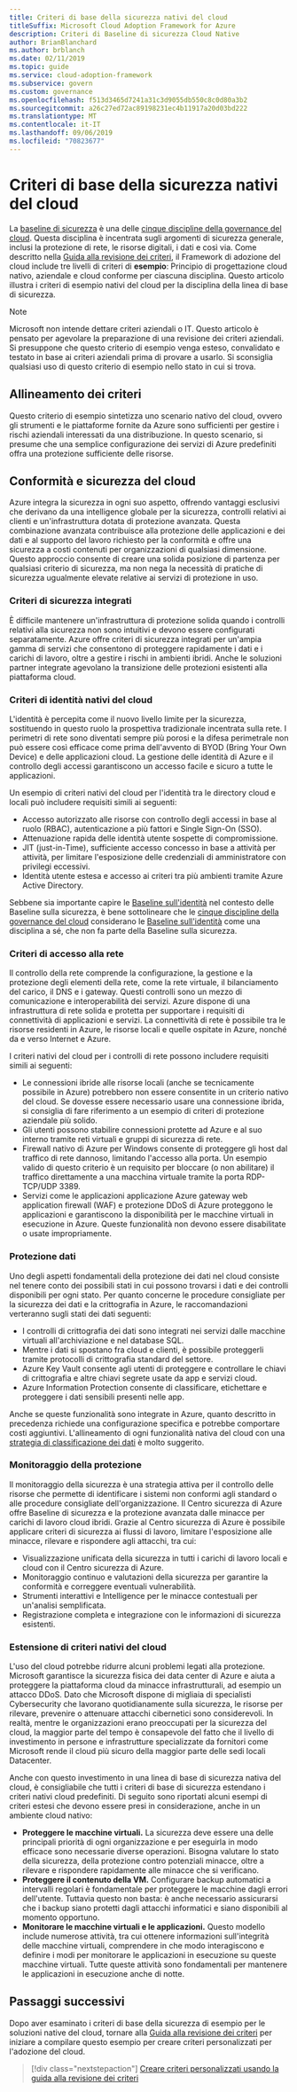 ```yaml
---
title: Criteri di base della sicurezza nativi del cloud
titleSuffix: Microsoft Cloud Adoption Framework for Azure
description: Criteri di Baseline di sicurezza Cloud Native
author: BrianBlanchard
ms.author: brblanch
ms.date: 02/11/2019
ms.topic: guide
ms.service: cloud-adoption-framework
ms.subservice: govern
ms.custom: governance
ms.openlocfilehash: f513d3465d7241a31c3d9055db550c8c0d80a3b2
ms.sourcegitcommit: a26c27ed72ac89198231ec4b11917a20d03bd222
ms.translationtype: MT
ms.contentlocale: it-IT
ms.lasthandoff: 09/06/2019
ms.locfileid: "70823677"
---
```

# <a name="cloud-native-security-baseline-policy"></a>Criteri di base della sicurezza nativi del cloud

La [baseline di sicurezza](index.md) è una delle [cinque discipline della governance del cloud](../governance-disciplines.md). Questa disciplina è incentrata sugli argomenti di sicurezza generale, inclusi la protezione di rete, le risorse digitali, i dati e così via. Come descritto nella [Guida alla revisione dei criteri](../policy-compliance/what-is-a-cloud-policy-review.md), il Framework di adozione del cloud include tre livelli di criteri di **esempio**: Principio di progettazione cloud nativo, aziendale e cloud conforme per ciascuna disciplina. Questo articolo illustra i criteri di esempio nativi del cloud per la disciplina della linea di base di sicurezza.

> [!NOTE]
> Microsoft non intende dettare criteri aziendali o IT. Questo articolo è pensato per agevolare la preparazione di una revisione dei criteri aziendali. Si presuppone che questo criterio di esempio venga esteso, convalidato e testato in base ai criteri aziendali prima di provare a usarlo. Si sconsiglia qualsiasi uso di questo criterio di esempio nello stato in cui si trova.

## <a name="policy-alignment"></a>Allineamento dei criteri

Questo criterio di esempio sintetizza uno scenario nativo del cloud, ovvero gli strumenti e le piattaforme fornite da Azure sono sufficienti per gestire i rischi aziendali interessati da una distribuzione. In questo scenario, si presume che una semplice configurazione dei servizi di Azure predefiniti offra una protezione sufficiente delle risorse.

## <a name="cloud-security-and-compliance"></a>Conformità e sicurezza del cloud

Azure integra la sicurezza in ogni suo aspetto, offrendo vantaggi esclusivi che derivano da una intelligence globale per la sicurezza, controlli relativi ai clienti e un'infrastruttura dotata di protezione avanzata. Questa combinazione avanzata contribuisce alla protezione delle applicazioni e dei dati e al supporto del lavoro richiesto per la conformità e offre una sicurezza a costi contenuti per organizzazioni di qualsiasi dimensione. Questo approccio consente di creare una solida posizione di partenza per qualsiasi criterio di sicurezza, ma non nega la necessità di pratiche di sicurezza ugualmente elevate relative ai servizi di protezione in uso.

### <a name="built-in-security-controls"></a>Criteri di sicurezza integrati

È difficile mantenere un'infrastruttura di protezione solida quando i controlli relativi alla sicurezza non sono intuitivi e devono essere configurati separatamente. Azure offre criteri di sicurezza integrati per un'ampia gamma di servizi che consentono di proteggere rapidamente i dati e i carichi di lavoro, oltre a gestire i rischi in ambienti ibridi. Anche le soluzioni partner integrate agevolano la transizione delle protezioni esistenti alla piattaforma cloud.

### <a name="cloud-native-identity-policies"></a>Criteri di identità nativi del cloud

L'identità è percepita come il nuovo livello limite per la sicurezza, sostituendo in questo ruolo la prospettiva tradizionale incentrata sulla rete. I perimetri di rete sono diventati sempre più porosi e la difesa perimetrale non può essere così efficace come prima dell'avvento di BYOD (Bring Your Own Device) e delle applicazioni cloud. La gestione delle identità di Azure e il controllo degli accessi garantiscono un accesso facile e sicuro a tutte le applicazioni.

Un esempio di criteri nativi del cloud per l'identità tra le directory cloud e locali può includere requisiti simili ai seguenti:

- Accesso autorizzato alle risorse con controllo degli accessi in base al ruolo (RBAC), autenticazione a più fattori e Single Sign-On (SSO).
- Attenuazione rapida delle identità utente sospette di compromissione.
- JIT (just-in-Time), sufficiente accesso concesso in base a attività per attività, per limitare l'esposizione delle credenziali di amministratore con privilegi eccessivi.
- Identità utente estesa e accesso ai criteri tra più ambienti tramite Azure Active Directory.

Sebbene sia importante capire le [Baseline sull'identità](../identity-baseline/index.md) nel contesto delle Baseline sulla sicurezza, è bene sottolineare che le [cinque discipline della governance del cloud](../index.md) considerano le [Baseline sull'identità](../identity-baseline/index.md) come una disciplina a sé, che non fa parte della Baseline sulla sicurezza.

### <a name="network-access-policies"></a>Criteri di accesso alla rete

Il controllo della rete comprende la configurazione, la gestione e la protezione degli elementi della rete, come la rete virtuale, il bilanciamento del carico, il DNS e i gateway. Questi controlli sono un mezzo di comunicazione e interoperabilità dei servizi. Azure dispone di una infrastruttura di rete solida e protetta per supportare i requisiti di connettività di applicazioni e servizi. La connettività di rete è possibile tra le risorse residenti in Azure, le risorse locali e quelle ospitate in Azure, nonché da e verso Internet e Azure.

I criteri nativi del cloud per i controlli di rete possono includere requisiti simili ai seguenti:

- Le connessioni ibride alle risorse locali (anche se tecnicamente possibile in Azure) potrebbero non essere consentite in un criterio nativo del cloud. Se dovesse essere necessario usare una connessione ibrida, si consiglia di fare riferimento a un esempio di criteri di protezione aziendale più solido.
- Gli utenti possono stabilire connessioni protette ad Azure e al suo interno tramite reti virtuali e gruppi di sicurezza di rete.
- Firewall nativo di Azure per Windows consente di proteggere gli host dal traffico di rete dannoso, limitando l'accesso alla porta. Un esempio valido di questo criterio è un requisito per bloccare (o non abilitare) il traffico direttamente a una macchina virtuale tramite la porta RDP-TCP/UDP 3389.
- Servizi come le applicazioni applicazione Azure gateway web application firewall (WAF) e protezione DDoS di Azure proteggono le applicazioni e garantiscono la disponibilità per le macchine virtuali in esecuzione in Azure. Queste funzionalità non devono essere disabilitate o usate impropriamente.

### <a name="data-protection"></a>Protezione dati

Uno degli aspetti fondamentali della protezione dei dati nel cloud consiste nel tenere conto dei possibili stati in cui possono trovarsi i dati e dei controlli disponibili per ogni stato. Per quanto concerne le procedure consigliate per la sicurezza dei dati e la crittografia in Azure, le raccomandazioni verteranno sugli stati dei dati seguenti:

- I controlli di crittografia dei dati sono integrati nei servizi dalle macchine virtuali all'archiviazione e nel database SQL.
- Mentre i dati si spostano fra cloud e clienti, è possibile proteggerli tramite protocolli di crittografia standard del settore.
- Azure Key Vault consente agli utenti di proteggere e controllare le chiavi di crittografia e altre chiavi segrete usate da app e servizi cloud.
- Azure Information Protection consente di classificare, etichettare e proteggere i dati sensibili presenti nelle app.

Anche se queste funzionalità sono integrate in Azure, quanto descritto in precedenza richiede una configurazione specifica e potrebbe comportare costi aggiuntivi. L'allineamento di ogni funzionalità nativa del cloud con una [strategia di classificazione dei dati](../policy-compliance/what-is-data-classification.md) è molto suggerito.

### <a name="security-monitoring"></a>Monitoraggio della protezione

Il monitoraggio della sicurezza è una strategia attiva per il controllo delle risorse che permette di identificare i sistemi non conformi agli standard o alle procedure consigliate dell'organizzazione. Il Centro sicurezza di Azure offre Baseline di sicurezza e la protezione avanzata dalle minacce per carichi di lavoro cloud ibridi. Grazie al Centro sicurezza di Azure è possibile applicare criteri di sicurezza ai flussi di lavoro, limitare l'esposizione alle minacce, rilevare e rispondere agli attacchi, tra cui:

- Visualizzazione unificata della sicurezza in tutti i carichi di lavoro locali e cloud con il Centro sicurezza di Azure.
- Monitoraggio continuo e valutazioni della sicurezza per garantire la conformità e correggere eventuali vulnerabilità.
- Strumenti interattivi e Intelligence per le minacce contestuali per un'analisi semplificata.
- Registrazione completa e integrazione con le informazioni di sicurezza esistenti.

### <a name="extending-cloud-native-policies"></a>Estensione di criteri nativi del cloud

L'uso del cloud potrebbe ridurre alcuni problemi legati alla protezione. Microsoft garantisce la sicurezza fisica dei data center di Azure e aiuta a proteggere la piattaforma cloud da minacce infrastrutturali, ad esempio un attacco DDoS. Dato che Microsoft dispone di migliaia di specialisti Cybersecurity che lavorano quotidianamente sulla sicurezza, le risorse per rilevare, prevenire o attenuare attacchi cibernetici sono considerevoli. In realtà, mentre le organizzazioni erano preoccupati per la sicurezza del cloud, la maggior parte del tempo è consapevole del fatto che il livello di investimento in persone e infrastrutture specializzate da fornitori come Microsoft rende il cloud più sicuro della maggior parte delle sedi locali Datacenter.

Anche con questo investimento in una linea di base di sicurezza nativa del cloud, è consigliabile che tutti i criteri di base di sicurezza estendano i criteri nativi cloud predefiniti. Di seguito sono riportati alcuni esempi di criteri estesi che devono essere presi in considerazione, anche in un ambiente cloud nativo:

- **Proteggere le macchine virtuali.** La sicurezza deve essere una delle principali priorità di ogni organizzazione e per eseguirla in modo efficace sono necessarie diverse operazioni. Bisogna valutare lo stato della sicurezza, della protezione contro potenziali minacce, oltre a rilevare e rispondere rapidamente alle minacce che si verificano.
- **Proteggere il contenuto della VM.** Configurare backup automatici a intervalli regolari è fondamentale per proteggere le macchine dagli errori dell'utente. Tuttavia questo non basta: è anche necessario assicurarsi che i backup siano protetti dagli attacchi informatici e siano disponibili al momento opportuno.
- **Monitorare le macchine virtuali e le applicazioni.** Questo modello include numerose attività, tra cui ottenere informazioni sull'integrità delle macchine virtuali, comprendere in che modo interagiscono e definire i modi per monitorare le applicazioni in esecuzione su queste macchine virtuali. Tutte queste attività sono fondamentali per mantenere le applicazioni in esecuzione anche di notte.

## <a name="next-steps"></a>Passaggi successivi

Dopo aver esaminato i criteri di base della sicurezza di esempio per le soluzioni native del cloud, tornare alla [Guida alla revisione dei criteri](../policy-compliance/what-is-a-cloud-policy-review.md) per iniziare a compilare questo esempio per creare criteri personalizzati per l'adozione del cloud.

> [!div class="nextstepaction"]
> [Creare criteri personalizzati usando la guida alla revisione dei criteri](../policy-compliance/what-is-a-cloud-policy-review.md)
